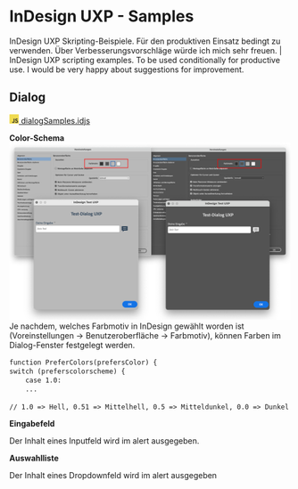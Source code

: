 # InDesign UXP - Samples

InDesign UXP Skripting-Beispiele. Für den produktiven Einsatz bedingt zu verwenden. Über Verbesserungsvorschläge würde ich mich sehr freuen. | InDesign UXP scripting examples. To be used conditionally for productive use. I would be very happy about suggestions for improvement.

## Dialog

<a href="https://github.com/MarioFritsche/wip-indesign-uxp-scripting/blob/main/Dialog/dialogColorSchema.idjs"><img src="https://raw.githubusercontent.com/devicons/devicon/master/icons/javascript/javascript-original.svg" alt="javascript" width="17" height="17"/> [dialogSamples.idjs](https://github.com/MarioFritsche/wip-indesign-uxp-scripting/blob/main/Dialog/dialogSamples.idjs)

**Color-Schema**
![This is an image](/src/img/screen_dialog.png)
Je nachdem, welches Farbmotiv in InDesign gewählt worden ist (Voreinstellungen -> Benutzeroberfläche -> Farbmotiv), können Farben im Dialog-Fenster festgelegt werden.

```
function PreferColors(prefersColor) {
switch (preferscolorscheme) {
    case 1.0:
    ...

// 1.0 => Hell, 0.51 => Mittelhell, 0.5 => Mitteldunkel, 0.0 => Dunkel
```

**Eingabefeld**

Der Inhalt eines Inputfeld wird im alert ausgegeben.

**Auswahlliste**

Der Inhalt eines Dropdownfeld wird im alert ausgegeben

